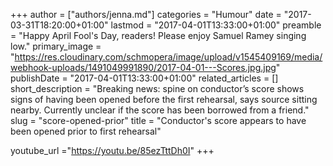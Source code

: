 +++
author = ["authors/jenna.md"]
categories = "Humour"
date = "2017-03-31T18:20:00+01:00"
lastmod = "2017-04-01T13:33:00+01:00"
preamble = "Happy April Fool's Day, readers! Please enjoy Samuel Ramey singing low."
primary_image = "https://res.cloudinary.com/schmopera/image/upload/v1545409169/media/webhook-uploads/1491049991890/2017-04-01---Scores.jpg.jpg"
publishDate = "2017-04-01T13:33:00+01:00"
related_articles = []
short_description = "Breaking news: spine on conductor’s score shows signs of having been opened before the first rehearsal, says source sitting nearby. Currently unclear if the score has been borrowed from a friend."
slug = "score-opened-prior"
title = "Conductor&#039;s score appears to have been opened prior to first rehearsal"

youtube_url ="https://youtu.be/85ezTttDh0I"
+++


